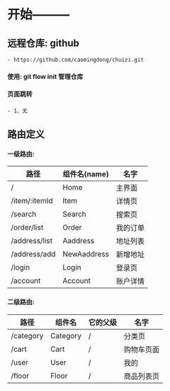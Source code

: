# 开始———

## 远程仓库: github

    - https://github.com/caomingdong/chuizi.git

#### 使用: git flow init 管理仓库

#### 页面跳转

    - 1、无

## 路由定义

#### 一级路由:

| 路径          | 组件名(name) | 名字     |
| ------------- | ------------ | -------- |
| /             | Home         | 主界面   |
| /item/:itemId | Item         | 详情页   |
| /search       | Search       | 搜索页   |
| /order/list   | Order        | 我的订单 |
| /address/list | Aaddress     | 地址列表 |
| /address/add  | NewAaddress  | 新增地址 |
| /login        | Login        | 登录页   |
| /account      | Account      | 账户详情 |

#### 二级路由:

| 路径      | 组件名   | 它的父级 | 名字       |
| --------- | -------- | -------- | ---------- |
| /category | Category | /        | 分类页     |
| /cart     | Cart     | /        | 购物车页面 |
| /user     | User     | /        | 我的       |
| /floor    | Floor    | /        | 商品列表页 |

